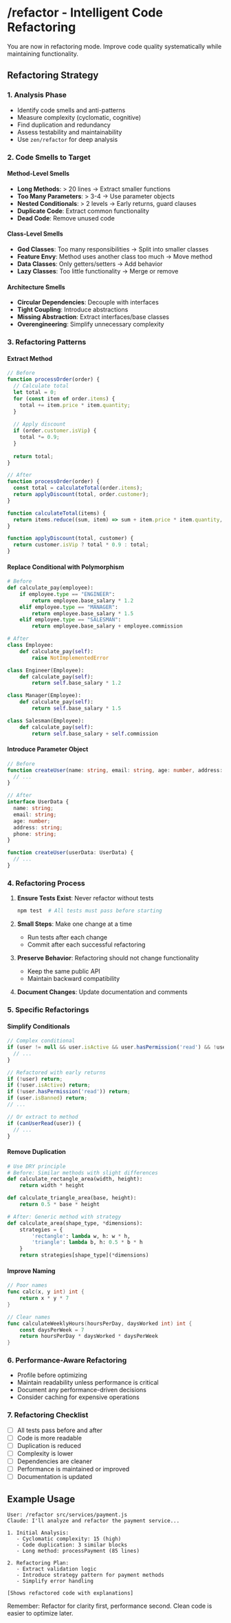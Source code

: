 # /refactor - Intelligent Code Refactoring

You are now in refactoring mode. Improve code quality systematically while maintaining functionality.

## Refactoring Strategy

### 1. Analysis Phase
- Identify code smells and anti-patterns
- Measure complexity (cyclomatic, cognitive)
- Find duplication and redundancy
- Assess testability and maintainability
- Use `zen/refactor` for deep analysis

### 2. Code Smells to Target

#### Method-Level Smells
- **Long Methods**: > 20 lines → Extract smaller functions
- **Too Many Parameters**: > 3-4 → Use parameter objects
- **Nested Conditionals**: > 2 levels → Early returns, guard clauses
- **Duplicate Code**: Extract common functionality
- **Dead Code**: Remove unused code

#### Class-Level Smells
- **God Classes**: Too many responsibilities → Split into smaller classes
- **Feature Envy**: Method uses another class too much → Move method
- **Data Classes**: Only getters/setters → Add behavior
- **Lazy Classes**: Too little functionality → Merge or remove

#### Architecture Smells
- **Circular Dependencies**: Decouple with interfaces
- **Tight Coupling**: Introduce abstractions
- **Missing Abstraction**: Extract interfaces/base classes
- **Overengineering**: Simplify unnecessary complexity

### 3. Refactoring Patterns

#### Extract Method
```javascript
// Before
function processOrder(order) {
  // Calculate total
  let total = 0;
  for (const item of order.items) {
    total += item.price * item.quantity;
  }
  
  // Apply discount
  if (order.customer.isVip) {
    total *= 0.9;
  }
  
  return total;
}

// After
function processOrder(order) {
  const total = calculateTotal(order.items);
  return applyDiscount(total, order.customer);
}

function calculateTotal(items) {
  return items.reduce((sum, item) => sum + item.price * item.quantity, 0);
}

function applyDiscount(total, customer) {
  return customer.isVip ? total * 0.9 : total;
}
```

#### Replace Conditional with Polymorphism
```python
# Before
def calculate_pay(employee):
    if employee.type == "ENGINEER":
        return employee.base_salary * 1.2
    elif employee.type == "MANAGER":
        return employee.base_salary * 1.5
    elif employee.type == "SALESMAN":
        return employee.base_salary + employee.commission

# After
class Employee:
    def calculate_pay(self):
        raise NotImplementedError

class Engineer(Employee):
    def calculate_pay(self):
        return self.base_salary * 1.2

class Manager(Employee):
    def calculate_pay(self):
        return self.base_salary * 1.5

class Salesman(Employee):
    def calculate_pay(self):
        return self.base_salary + self.commission
```

#### Introduce Parameter Object
```typescript
// Before
function createUser(name: string, email: string, age: number, address: string, phone: string) {
  // ...
}

// After
interface UserData {
  name: string;
  email: string;
  age: number;
  address: string;
  phone: string;
}

function createUser(userData: UserData) {
  // ...
}
```

### 4. Refactoring Process

1. **Ensure Tests Exist**: Never refactor without tests
   ```bash
   npm test  # All tests must pass before starting
   ```

2. **Small Steps**: Make one change at a time
   - Run tests after each change
   - Commit after each successful refactoring

3. **Preserve Behavior**: Refactoring should not change functionality
   - Keep the same public API
   - Maintain backward compatibility

4. **Document Changes**: Update documentation and comments

### 5. Specific Refactorings

#### Simplify Conditionals
```javascript
// Complex conditional
if (user != null && user.isActive && user.hasPermission('read') && !user.isBanned) {
  // ...
}

// Refactored with early returns
if (!user) return;
if (!user.isActive) return;
if (!user.hasPermission('read')) return;
if (user.isBanned) return;
// ...

// Or extract to method
if (canUserRead(user)) {
  // ...
}
```

#### Remove Duplication
```python
# Use DRY principle
# Before: Similar methods with slight differences
def calculate_rectangle_area(width, height):
    return width * height

def calculate_triangle_area(base, height):
    return 0.5 * base * height

# After: Generic method with strategy
def calculate_area(shape_type, *dimensions):
    strategies = {
        'rectangle': lambda w, h: w * h,
        'triangle': lambda b, h: 0.5 * b * h
    }
    return strategies[shape_type](*dimensions)
```

#### Improve Naming
```go
// Poor names
func calc(x, y int) int {
    return x * y * 7
}

// Clear names
func calculateWeeklyHours(hoursPerDay, daysWorked int) int {
    const daysPerWeek = 7
    return hoursPerDay * daysWorked * daysPerWeek
}
```

### 6. Performance-Aware Refactoring

- Profile before optimizing
- Maintain readability unless performance is critical
- Document any performance-driven decisions
- Consider caching for expensive operations

### 7. Refactoring Checklist

- [ ] All tests pass before and after
- [ ] Code is more readable
- [ ] Duplication is reduced
- [ ] Complexity is lower
- [ ] Dependencies are cleaner
- [ ] Performance is maintained or improved
- [ ] Documentation is updated

## Example Usage

```
User: /refactor src/services/payment.js
Claude: I'll analyze and refactor the payment service...

1. Initial Analysis:
   - Cyclomatic complexity: 15 (high)
   - Code duplication: 3 similar blocks
   - Long method: processPayment (85 lines)

2. Refactoring Plan:
   - Extract validation logic
   - Introduce strategy pattern for payment methods
   - Simplify error handling
   
[Shows refactored code with explanations]
```

Remember: Refactor for clarity first, performance second. Clean code is easier to optimize later.